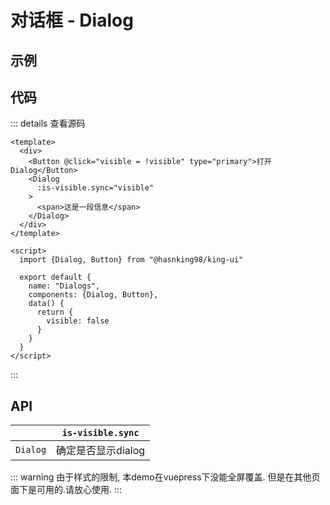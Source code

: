 # 对话框 - Dialog

## 示例

<ClientOnly>
  <dialog-demo></dialog-demo>
</ClientOnly>

## 代码
::: details 查看源码
```vue
<template>
  <div>
    <Button @click="visible = !visible" type="primary">打开Dialog</Button>
    <Dialog
      :is-visible.sync="visible"
    >
      <span>这是一段信息</span>
    </Dialog>
  </div>
</template>

<script>
  import {Dialog, Button} from "@hasnking98/king-ui"
	
  export default {
    name: "Dialogs",
	components: {Dialog, Button},
	data() {
	  return {
		visible: false
	  }
	}
  }
</script>
```
:::

## API
|          | `is-visible.sync`  |
|----------|--------------------|
| `Dialog` | 确定是否显示dialog |

::: warning
由于样式的限制, 本demo在vuepress下没能全屏覆盖. 但是在其他页面下是可用的.请放心使用.
:::

